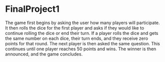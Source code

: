 # FinalProject1
The game first begins by asking the user how many players will participate. It then rolls the dice for the first player and asks if they would like to continue rolling the dice or end their turn. If a player rolls the dice and gets the same number on each dice, their turn ends, and they receive zero points for that round. The next player is then asked the same question. This continues until one player reaches 50 points and wins. The winner is then announced, and the game concludes.
